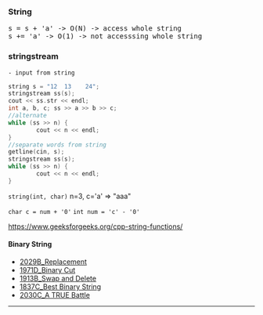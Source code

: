 ### String

<pre>
s = s + 'a' -> O(N) -> access whole string
s += 'a' -> O(1) -> not accesssing whole string
</pre>

### stringstream

    - input from string

```cpp
string s = "12  13    24";
stringstream ss(s);
cout << ss.str << endl;
int a, b, c; ss >> a >> b >> c;
//alternate
while (ss >> n) {
        cout << n << endl;
}
//separate words from string
getline(cin, s);
stringstream ss(s);
while (ss >> n) {
        cout << n << endl;
}
```

<code>string(int, char)</code> n=3, c='a' => "aaa"

<code>char c = num + '0'</code>
<code>int num = 'c' - '0'</code>

https://www.geeksforgeeks.org/cpp-string-functions/

#### Binary String

- [2029B_Replacement]()
- [1971D_Binary Cut]()
- [1913B_Swap and Delete]()
- [1837C_Best Binary String]()
- [2030C_A TRUE Battle]()

---
